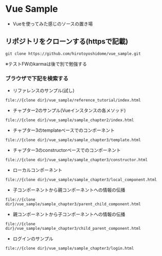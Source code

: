 # Vue Sample

* Vueを使ってみた感じのソースの置き場

## リポジトリをクローンする(httpsで記載)

```
git clone https://github.com/hirotoyoshidome/vue_sample.git
```

※テストFWのkarmaは後で別で勉強する

### ブラウザで下記を検索する

* リファレンスのサンプル(試し)

```
file://{clone dir}/vue_sample/reference_tutorial/index.html
```

* チャプター2のサンプル(Vueインスタンスの各メソッド)

```
file://{clone dir}/vue_sample/sample_chapter2/index.html
```

* チャプター3のtemplateベースでのコンポーネント

```
file://{clone dir}/vue_sample/sample_chapter3/template.html
```

* チャプター3のconstructorベースでのコンポーネント

```
file://{clone dir}/vue_sample/sample_chapter3/constructor.html
```

* ローカルコンポーネント

```
file://{clone dir}/vue_sample/sample_chapter3/local_component.html
```

* 子コンポーネントから親コンポーネントへの情報の伝播

```
file://{clone dir}/vue_sample/sample_chapter3/parent_child_component.html
```

* 親コンポーネントから子コンポーネントへの情報の伝播

```
file://{clone dir}/vue_sample/sample_chapter3/child_parent_component.html
```

* ログインのサンプル

```
file://{clone dir}/vue_sample/sample_chapter3/login.html
```

